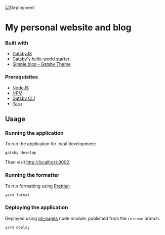 ![Deployment](https://github.com/C-gyorfi/C-gyorfi.github.io/actions/workflows/deploy.yml/badge.svg)

# My personal website and blog

### Built with

- [GatsbyJS](https://www.gatsbyjs.com/)
- [Gatsby's hello-world starter](https://github.com/gatsbyjs/gatsby-starter-hello-world)
- [Simple blog - Gatsby Theme](https://github.com/itsabdessalam/gatsby-theme-simple-blog)

### Prerequisites

- [NodeJS](https://nodejs.org/en/)
- [NPM](https://www.npmjs.com/)
- [Gatsby CLI](https://www.gatsbyjs.com/docs/reference/gatsby-cli/)
- [Yarn](https://yarnpkg.com/en/docs/getting-started)

## Usage

### Running the application

To run the application for local development:

```sh
gatsby develop
```

Then visit [http://localhost:8000](http://localhost:8000).

### Running the formatter

To run formatting using [Prettier](https://prettier.io/):

```sh
yarn format
```

### Deploying the application

Deployed using [gh-pages](https://www.npmjs.com/package/gh-pages) node module, published from the `release` branch.

```sh
yarn deploy
```
